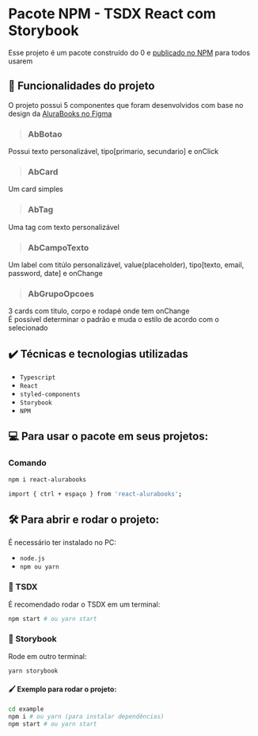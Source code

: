 # Pacote NPM - TSDX React com Storybook

Esse projeto é um pacote construído do 0 e <a href="https://www.npmjs.com/package/react-alurabooks">publicado no NPM</a> para todos usarem

## 🔨 Funcionalidades do projeto

O projeto possui 5 componentes que foram desenvolvidos com base no design da <a href="https://www.figma.com/file/dkGogcES2G1lwH8hwrF3E6/React%3A-Alura-Books?node-id=0%3A1">AluraBooks no Figma</a>  

>### AbBotao
Possui texto personalizável, tipo[primario, secundario] e onClick

>### AbCard
Um card simples

>### AbTag
Uma tag com texto personalizável

>### AbCampoTexto
Um label com titúlo personalizável, value(placeholder), tipo[texto, email, password, date] e onChange

>### AbGrupoOpcoes
3 cards com titulo, corpo e rodapé onde tem onChange  
É possível determinar o padrão e muda o estilo de acordo com o selecionado

## ✔️ Técnicas e tecnologias utilizadas

- `Typescript`
- `React`
- `styled-components`
- `Storybook`
- `NPM`

## 💻 Para usar o pacote em seus projetos:

### Comando
```bash
npm i react-alurabooks
```

```bash
import { ctrl + espaço } from 'react-alurabooks';
```

## 🛠️ Para abrir e rodar o projeto:

É necessário ter instalado no PC:
- `node.js`
- `npm ou yarn`

### 👾 TSDX

É recomendado rodar o TSDX em um terminal:

```bash
npm start # ou yarn start
```

### 📖 Storybook

Rode em outro terminal:

```bash
yarn storybook
```

#### 🖌️ Exemplo para rodar o projeto:

```bash
cd example
npm i # ou yarn (para instalar dependências)
npm start # ou yarn start
```